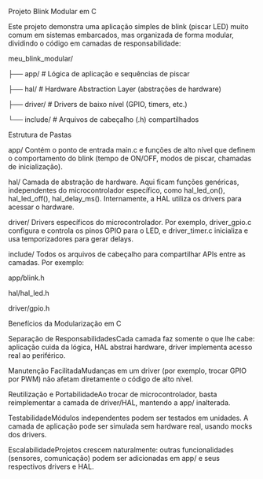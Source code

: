 Projeto Blink Modular em C

Este projeto demonstra uma aplicação simples de blink (piscar LED) muito comum em sistemas embarcados, mas organizada de forma modular, dividindo o código em camadas de responsabilidade:

meu_blink_modular/

├── app/           # Lógica de aplicação e sequências de piscar

├── hal/           # Hardware Abstraction Layer (abstrações de hardware)

├── driver/        # Drivers de baixo nível (GPIO, timers, etc.)

└── include/       # Arquivos de cabeçalho (.h) compartilhados

Estrutura de Pastas

app/
Contém o ponto de entrada main.c e funções de alto nível que definem o comportamento do blink (tempo de ON/OFF, modos de piscar, chamadas de inicialização).

hal/
Camada de abstração de hardware. Aqui ficam funções genéricas, independentes do microcontrolador específico, como hal_led_on(), hal_led_off(), hal_delay_ms(). Internamente, a HAL utiliza os drivers para acessar o hardware.

driver/
Drivers específicos do microcontrolador. Por exemplo, driver_gpio.c configura e controla os pinos GPIO para o LED, e driver_timer.c inicializa e usa temporizadores para gerar delays.

include/
Todos os arquivos de cabeçalho para compartilhar APIs entre as camadas. Por exemplo:

app/blink.h

hal/hal_led.h

driver/gpio.h

Benefícios da Modularização em C

Separação de ResponsabilidadesCada camada faz somente o que lhe cabe: aplicação cuida da lógica, HAL abstrai hardware, driver implementa acesso real ao periférico.

Manutenção FacilitadaMudanças em um driver (por exemplo, trocar GPIO por PWM) não afetam diretamente o código de alto nível.

Reutilização e PortabilidadeAo trocar de microcontrolador, basta reimplementar a camada de driver/HAL, mantendo a app/ inalterada.

TestabilidadeMódulos independentes podem ser testados em unidades. A camada de aplicação pode ser simulada sem hardware real, usando mocks dos drivers.

EscalabilidadeProjetos crescem naturalmente: outras funcionalidades (sensores, comunicação) podem ser adicionadas em app/ e seus respectivos drivers e HAL.
